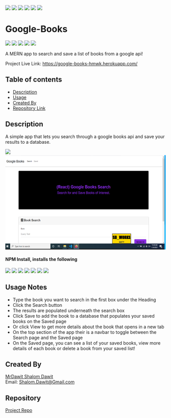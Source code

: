 ![](https://camo.githubusercontent.com/0999ec20f1112070c606e117f61dd21177179f9b40d4f66b94adbb3978adeabb/68747470733a2f2f696d672e736869656c64732e696f2f62616467652f2d4769746875622d3138313731373f7374796c653d666c61742d737175617265266c6f676f3d476974487562266c6f676f436f6c6f723d7768697465)
![](https://camo.githubusercontent.com/3b0aa009716b20018a683fea7d5babb79de77fdb40279cbb1f8e862a813900b1/68747470733a2f2f696d672e736869656c64732e696f2f62616467652f2d56697375616c25323053747564696f253230436f64652d3233413946323f7374796c653d666c61742d737175617265266c6f676f3d56697375616c25323053747564696f253230436f6465266c6f676f436f6c6f723d7768697465)
![](https://camo.githubusercontent.com/e61cf3e57f9e13e971a157885cbe3464a0a63a7602cd8e2464594866f14bca65/68747470733a2f2f696d672e736869656c64732e696f2f62616467652f2d4e504d2d4342333833373f7374796c653d666c61742d737175617265266c6f676f3d4e504d266c6f676f436f6c6f723d7768697465)
![](https://camo.githubusercontent.com/a2e06d523388c52257c599dbc3a629e0af1564a123a662a6c20fbccfdb83d15e/68747470733a2f2f696d672e736869656c64732e696f2f62616467652f2d536c61636b2d4530313536333f7374796c653d666c61742d737175617265266c6f676f3d536c61636b266c6f676f436f6c6f723d7768697465)
![](https://camo.githubusercontent.com/591bad6b337378a164bc0239d9259f266f2ed01d3aa3006c68bef1336731d051/68747470733a2f2f696d672e736869656c64732e696f2f62616467652f5f2d4769742d3239326533333f7374796c653d666c61742d737175617265266c6f676f3d676974266c6f676f436f6c6f723d666666)
![](https://img.shields.io/badge/-Heroku-purple)

# Google-Books
![](https://img.shields.io/badge/Made%20with-Javascript-green)
![](https://camo.githubusercontent.com/cec92673ea713fa89ba2ae2033daf5851f6f39393ff5b93231aa707d424638d9/68747470733a2f2f696d672e736869656c64732e696f2f62616467652f2d4e6f64656a732d626c61636b3f7374796c653d666c61742d737175617265266c6f676f3d4e6f64652e6a73)
![](https://img.shields.io/badge/-Mern-green)
![](https://img.shields.io/badge/-MongoDB-green)
![](https://img.shields.io/badge/-React-red)

A MERN app to search and save a list of books from a google api!

Project Live Link: https://google-books-hmwk.herokuapp.com/

## Table of contents
- [Description](#Description)
- [Usage](#Usage-Notes)
- [Created By](#Created-By)
- [Repository Link](#Repository)

## Description 
  A simple app that lets you search through a google books api and save your results to a database.

<img src="./client/src/assets/img/google_books.gif" />


<img src="./client/src/assets/img/google_books.png" width="600" height="296" />



#### NPM Install, installs the following
![](https://img.shields.io/badge/-express-orange)
![](https://img.shields.io/badge/-axios-blue)
![](https://img.shields.io/badge/-concurrently-grey)
![](https://img.shields.io/badge/-if_env-yellow)
![](https://img.shields.io/badge/-mongoose-green)
![](https://img.shields.io/badge/-if_env-purple)
![](https://img.shields.io/badge/-React-red)




## Usage Notes
* Type the book you want to search in the first box under the Heading
* Click the Search button
* The results are populated underneath the search box
* Click Save to add the book to a database that populates your saved books on the Saved page
* Or click View to get more details about the book that opens in a new tab
* On the top section of the app their is a navbar to toggle between the Search page and the Saved page
* On the Saved page, you can see a list of your saved books, view more details of each book or delete a book from your saved list!

## Created By
[MrDawit Shalom Dawit](https://github.com/MrDawit) \
Email: Shalom.Dawit@Gmail.com 

## Repository
[Project Repo](https://github.com/MrDawit/Google-Books)

